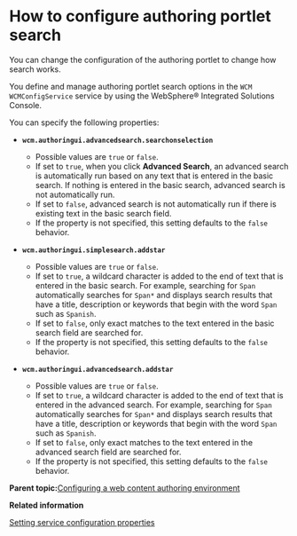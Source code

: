 # How to configure authoring portlet search

You can change the configuration of the authoring portlet to change how search works.

You define and manage authoring portlet search options in the `WCM WCMConfigService` service by using the WebSphere® Integrated Solutions Console.

You can specify the following properties:

-   **`wcm.authoringui.advancedsearch.searchonselection`**

    -   Possible values are `true` or `false`.
    -   If set to `true`, when you click **Advanced Search**, an advanced search is automatically run based on any text that is entered in the basic search. If nothing is entered in the basic search, advanced search is not automatically run.
    -   If set to `false`, advanced search is not automatically run if there is existing text in the basic search field.
    -   If the property is not specified, this setting defaults to the `false` behavior.
-   **`wcm.authoringui.simplesearch.addstar`**

    -   Possible values are `true` or `false`.
    -   If set to `true`, a wildcard character is added to the end of text that is entered in the basic search. For example, searching for `Span` automatically searches for `Span*` and displays search results that have a title, description or keywords that begin with the word `Span` such as `Spanish`.
    -   If set to `false`, only exact matches to the text entered in the basic search field are searched for.
    -   If the property is not specified, this setting defaults to the `false` behavior.
-   **`wcm.authoringui.advancedsearch.addstar`**

    -   Possible values are `true` or `false`.
    -   If set to `true`, a wildcard character is added to the end of text that is entered in the advanced search. For example, searching for `Span` automatically searches for `Span*` and displays search results that have a title, description or keywords that begin with the word `Span` such as `Spanish`.
    -   If set to `false`, only exact matches to the text entered in the advanced search field are searched for.
    -   If the property is not specified, this setting defaults to the `false` behavior.

**Parent topic:**[Configuring a web content authoring environment](../wcm/wcm_install_cfgauthoring.md)

**Related information**  


[Setting service configuration properties](../admin-system/adsetcfg.md)

